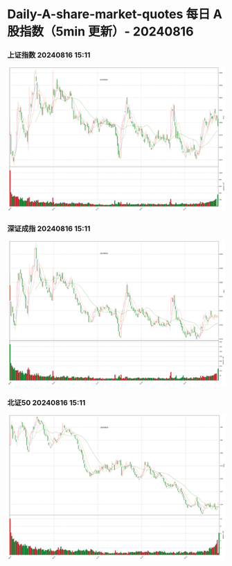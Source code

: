 
# Daily-A-share-market-quotes 每日 A 股指数（5min 更新）- 20240816

### 上证指数 20240816 15:11
![](./fig/2024/8/20240816-sh000001.png)

### 深证成指 20240816 15:11
![](./fig/2024/8/20240816-sz399001.png)

### 北证50 20240816 15:11
![](./fig/2024/8/20240816-bj899050.png)
